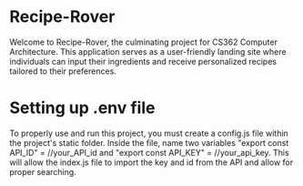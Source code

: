 # Recipe-Rover
Welcome to Recipe-Rover, the culminating project for CS362 Computer Architecture. This application serves as a user-friendly landing site where individuals can input their ingredients and receive personalized recipes tailored to their preferences.



# Setting up .env file
To properly use and run this project, you must create a config.js file within the project's static folder. Inside the file, name two variables "export const API_ID" = //your_API_id and "export const API_KEY" = //your_api_key. This will allow the index.js file to import the key and id from the API and allow for proper searching.